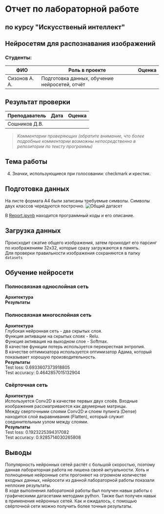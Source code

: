# Отчет по лабораторной работе 
## по курсу "Искусственый интеллект"

## Нейросетям для распознавания изображений


### Студенты: 

| ФИО       | Роль в проекте                     | Оценка       |
|-----------|------------------------------------|--------------|
| Сизонов А. А. | Подготовка данных, обучение нейросетей, отчёт |          

## Результат проверки

| Преподаватель     | Дата         |  Оценка       |
|-------------------|--------------|---------------|
| Сошников Д.В. |              |               |

> *Комментарии проверяющих (обратите внимание, что более подробные комментарии возможны непосредственно в репозитории по тексту программы)*

## Тема работы

4. Значки, использующиеся при голосовании: checkmark и крестик.


## Подготовка данных
На листе формата А4 были записаны требуемые символы. Символы двух классов чередуются построчно.
![Общий датасет](dataset.jpg)


В [Report.ipynb](Report.ipnb) находится программный коды и его описание.

## Загрузка данных
Происходит сжатие общего изображения, затем проиходит его парсинг по изображениям 32x32, которые сразу загружаются в память.\
Для проверки правильности изображения сохраняются в папку `datasets`
## Обучение нейросети

### Полносвязная однослойная сеть
**Архитектура**\
**Результаты**

### Полносвязная многослойная сеть
**Архитектура** \
Глубокая нейронная сеть - два скрытых слоя. \
Функция активации на скрытых слоях - Relu.\
Функция активация на выходном слое - Softmax. \
В качестве функции потерь используется перекрестная энтропия. \
В качестве оптимизатора используется оптимизатор Адама, который показывает хорошую производительность.\
**Результаты**\
Test loss: 0.6933607373918805\
Test accuracy: 0.4642857015132904

### Свёрточная сеть
**Архитектура**\
Используется Conv2D в качестве первых двух слоёв. Входные изображения рассматриваются как двумерные матрицы. \
Между сверточными слоями Conv2D и слоем пулинга (Dense) находится слой выравнивания (Flatten), который служит соединительным узлом между слоями.\
**Результаты**\
Test loss: 0.1923225394317082\
Test accuracy: 0.9285714030265808
## Выводы
Популярность нейронных сетей растёт с большой скоростью, поэтому данная лабораторная работа не лишена своей актуальности. Хоть и полноценные нейронные сети прогоняют на огромном количестве входных данных, нейросети из данной лабораторной работы показали неплохие результаты.\
В ходе выполнения лаборатоной работы был получен навык работы с графическими датасетами методами python. Также был получен навык в применения нейронных сетей. Как и ожидалось, с помощью свёрточной сети можно получить более точные результаты.
